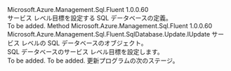 <Type Name="IWithServiceObjective" FullName="Microsoft.Azure.Management.Sql.Fluent.SqlDatabase.Update.IWithServiceObjective">
  <TypeSignature Language="C#" Value="public interface IWithServiceObjective" />
  <TypeSignature Language="ILAsm" Value=".class public interface auto ansi abstract IWithServiceObjective" />
  <TypeSignature Language="DocId" Value="T:Microsoft.Azure.Management.Sql.Fluent.SqlDatabase.Update.IWithServiceObjective" />
  <TypeSignature Language="VB.NET" Value="Public Interface IWithServiceObjective" />
  <TypeSignature Language="F#" Value="type IWithServiceObjective = interface" />
  <AssemblyInfo>
    <AssemblyName>Microsoft.Azure.Management.Sql.Fluent</AssemblyName>
    <AssemblyVersion>1.0.0.60</AssemblyVersion>
  </AssemblyInfo>
  <Interfaces />
  <Docs>
    <summary>
            サービス レベル目標を設定する SQL データベースの定義。
            </summary>
    <remarks>To be added.</remarks>
  </Docs>
  <Members>
    <Member MemberName="WithServiceObjective">
      <MemberSignature Language="C#" Value="public Microsoft.Azure.Management.Sql.Fluent.SqlDatabase.Update.IUpdate WithServiceObjective (string serviceLevelObjective);" />
      <MemberSignature Language="ILAsm" Value=".method public hidebysig newslot virtual instance class Microsoft.Azure.Management.Sql.Fluent.SqlDatabase.Update.IUpdate WithServiceObjective(string serviceLevelObjective) cil managed" />
      <MemberSignature Language="DocId" Value="M:Microsoft.Azure.Management.Sql.Fluent.SqlDatabase.Update.IWithServiceObjective.WithServiceObjective(System.String)" />
      <MemberSignature Language="VB.NET" Value="Public Function WithServiceObjective (serviceLevelObjective As String) As IUpdate" />
      <MemberSignature Language="F#" Value="abstract member WithServiceObjective : string -&gt; Microsoft.Azure.Management.Sql.Fluent.SqlDatabase.Update.IUpdate" Usage="iWithServiceObjective.WithServiceObjective serviceLevelObjective" />
      <MemberType>Method</MemberType>
      <AssemblyInfo>
        <AssemblyName>Microsoft.Azure.Management.Sql.Fluent</AssemblyName>
        <AssemblyVersion>1.0.0.60</AssemblyVersion>
      </AssemblyInfo>
      <ReturnValue>
        <ReturnType>Microsoft.Azure.Management.Sql.Fluent.SqlDatabase.Update.IUpdate</ReturnType>
      </ReturnValue>
      <Parameters>
        <Parameter Name="serviceLevelObjective" Type="System.String" />
      </Parameters>
      <Docs>
        <param name="serviceLevelObjective">サービス レベルの SQL データベースのオブジェクト。</param>
        <summary>
            SQL データベースのサービス レベル目標を設定します。
            </summary>
        <returns>To be added.</returns>
        <remarks>To be added.</remarks>
        <return>更新プログラムの次のステージ。</return>
      </Docs>
    </Member>
  </Members>
</Type>